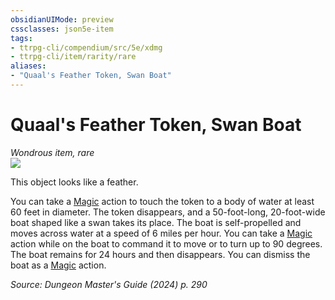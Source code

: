 ```yaml
---
obsidianUIMode: preview
cssclasses: json5e-item
tags:
- ttrpg-cli/compendium/src/5e/xdmg
- ttrpg-cli/item/rarity/rare
aliases: 
- "Quaal's Feather Token, Swan Boat"
---
```

# Quaal's Feather Token, Swan Boat
*Wondrous item, rare*  
![](2-Mechanics/CLI/items/img/quaals-feather-token-swan-boat.webp#right)


This object looks like a feather.

You can take a [Magic](2-Mechanics/CLI/rules/actions.md#Magic) action to touch the token to a body of water at least 60 feet in diameter. The token disappears, and a 50-foot-long, 20-foot-wide boat shaped like a swan takes its place. The boat is self-propelled and moves across water at a speed of 6 miles per hour. You can take a [Magic](2-Mechanics/CLI/rules/actions.md#Magic) action while on the boat to command it to move or to turn up to 90 degrees. The boat remains for 24 hours and then disappears. You can dismiss the boat as a [Magic](2-Mechanics/CLI/rules/actions.md#Magic) action.

*Source: Dungeon Master's Guide (2024) p. 290*